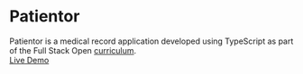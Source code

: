 # Patientor

Patientor is a medical record application developed using TypeScript as part of the Full Stack Open [curriculum](https://fullstackopen.com/en/part9).    
[Live Demo](https://ornellasd.github.io/patientator/)
